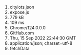 1. citylots.json
2. expose.js
3. 779 kB
4. 109 ms
5. Chrome/124.0.0.0
6. GitHub.com
7. Thu, 15 Sep 2022 22:44:30 GMT
8. application/json; charset=utf-8
9. fetchData